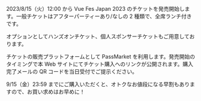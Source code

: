 2023/8/15（火）12:00 から Vue Fes Japan 2023 のチケットを発売開始します。一般チケットはアフターパーティーあり/なしの 2 種類で、全席ランチ付きです。

オプションとしてハンズオンチケット、個人スポンサーチケットもご用意しております。

チケットの販売プラットフォームとして PassMarket を利用します。発売開始のタイミングで本 Web サイトにてチケット購入へのリンクが公開されます。購入完了メールの QR コードを当日受付でご提示ください。

9/15（金）23:59 までにご購入いただくと、オトクなお値段になる早割もありますので、お買い求めはお早めに！

